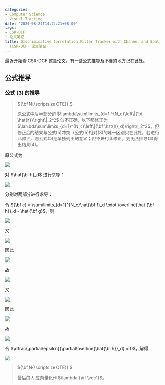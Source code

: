 ```yaml
---
categories:
- Computer Science
- Visual Tracking
date: '2020-08-24T14:23:21+08:00'
tags:
- CSR-DCF
- 论文笔记
title: Discriminative Correlation Filter Tracker with Channel and Spatial Reliability
  (CSR-DCF) 论文笔记
---
```


最近开始看 CSR-DCF 这篇论文，有一些公式推导及不懂的地方记在此处。

<!--more-->

## 公式推导

### 公式 (3) 的推导

> ${\bf N{\scriptsize OTE}}.$ 
>
> 原公式中后半部分的 $\lambda\sum\limits_{d=1}^{N_c}\left\|{\bf \hat{h}}\right\|_2^2$  似不正确，以下都修正为 $\lambda\sum\limits_{d=1}^{N_c}\left\|{\bf \hat{h}_d}\right\|_2^2$。但修正后的结果与公式(5)冲突（公式(5)相对(3)的唯一区别只在此处，若进行此修正，则公式(5)无单独列出的意义；但不进行此修正，则无法推导(3)得出结果(4)。

原公式为

![](https://cdn.jsdelivr.net/gh/panelatta/static-resources/img/UbY4a7aENy.svg)

对 $\hat{\bf h}_d$ 进行求导：

![](https://cdn.jsdelivr.net/gh/panelatta/static-resources/img/2G5Hbazmf7.svg)

分别对两部分进行求导：

令 ${\bf c} = \sum\limits_{d=1}^{N_c}\hat{\bf f}_d \odot \overline{\hat {\bf h}}_d - \hat {\bf g}$，则

![](https://cdn.jsdelivr.net/gh/panelatta/static-resources/img/JBJI0F6Z2w.svg)

又

![](https://cdn.jsdelivr.net/gh/panelatta/static-resources/img/sDg58hKWXf.svg)

因此

![](https://cdn.jsdelivr.net/gh/panelatta/static-resources/img/lMt7QhPSzC.svg)

故

![](https://cdn.jsdelivr.net/gh/panelatta/static-resources/img/eWI32NtRmt.svg)

又

![](https://cdn.jsdelivr.net/gh/panelatta/static-resources/img/fVe4p2eNvu.svg)

因此

![](https://cdn.jsdelivr.net/gh/panelatta/static-resources/img/k2VGrl06f6.svg)

故

![](https://cdn.jsdelivr.net/gh/panelatta/static-resources/img/wMpfYshNp1.svg)

令 $\dfrac{\partial\epsilon}{\partial\overline{\hat{\bf h}}_d} = 0$，解得

![](https://cdn.jsdelivr.net/gh/panelatta/static-resources/img/9fwhOT0q2l.svg)

>${\bf N{\scriptsize OTE}}.$
>
>最后的 $\lambda$ 应向量化作 $\lambda {\bf \vec1}$。
